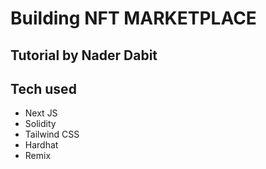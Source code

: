 # Building NFT MARKETPLACE

## Tutorial by Nader Dabit

## Tech used

- Next JS
- Solidity
- Tailwind CSS
- Hardhat
- Remix
